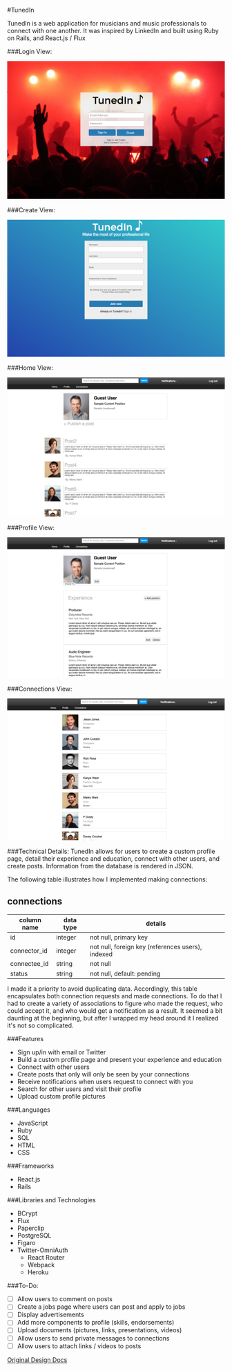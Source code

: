 #TunedIn

TunedIn is a web application for musicians and music professionals to connect with one another. It was
inspired by LinkedIn and built using Ruby on Rails, and React.js / Flux

###Login View:

![welcome](./docs/images/login_view.png)

###Create View:

![welcome](./docs/images/create_view.png)

###Home View:

![welcome](./docs/images/home_view.png)

###Profile View:

![welcome](./docs/images/profile_view.png)

###Connections View:

![welcome](./docs/images/connections_view.png)

###Technical Details:
TunedIn allows for users to create a custom profile page,
detail their experience and education, connect with
other users, and create posts. Information from the database is rendered in JSON.

The following table illustrates how I implemented making connections:

## connections
column name      | data type | details
-----------------|-----------|-----------------------
id               | integer   | not null, primary key
connector_id     | integer   | not null, foreign key (references users), indexed
connectee_id     | string    | not null
status           | string    | not null, default: pending


I made it a priority to avoid duplicating data. Accordingly, this table encapsulates both
connection requests and made connections. To do that I had to create
a variety of associations to figure who made the request, who could accept it,
and who would get a notification as a result. It seemed a bit daunting at the
beginning, but after I wrapped my head around it I realized it's not so complicated.

###Features
* Sign up/in with email or Twitter
* Build a custom profile page and present your experience and education
* Connect with other users
* Create posts that only will only be seen by your connections
* Receive notifications when users request to connect with you
* Search for other users and visit their profile
* Upload custom profile pictures

###Languages
* JavaScript
* Ruby
* SQL
* HTML
* CSS

###Frameworks

* React.js
* Rails

###Libraries and Technologies

* BCrypt
* Flux
* Paperclip
* PostgreSQL
* Figaro
* Twitter-OmniAuth
  * React Router
  * Webpack
  * Heroku

###To-Do:
* [ ] Allow users to comment on posts
* [ ] Create a jobs page where users can post and apply to jobs
* [ ] Display advertisements
* [ ] Add more components to profile (skills, endorsements)
* [ ] Upload documents (pictures, links, presentations, videos)
* [ ] Allow users to send private messages to connections
* [ ] Allow users to attach links / videos to posts

[Original Design Docs](./docs/README.md)
